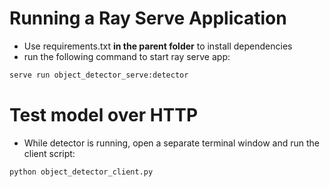 # Running a Ray Serve Application
- Use requirements.txt **in the parent folder** to install dependencies
- run the following command to start ray serve app:
```bash
serve run object_detector_serve:detector
```

# Test model over HTTP
- While detector is running, open a separate terminal window and run the client script:
```bash
python object_detector_client.py
```
